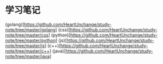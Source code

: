 # 学习笔记

(golang)[https://github.com/HeartUnchange/study-note/tree/master/golang]
(css)[https://github.com/HeartUnchange/study-note/tree/master/css]
(python)[https://github.com/HeartUnchange/study-note/tree/master/python]
(js)[https://github.com/HeartUnchange/study-note/tree/master/js] 
(c++)[https://github.com/HeartUnchange/study-note/tree/master/c++] 
(java)[https://github.com/HeartUnchange/study-note/tree/master/java] 
